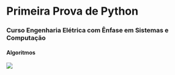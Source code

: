 <h1> Primeira Prova de Python </h1>
<h3> Curso Engenharia Elétrica com Ênfase em Sistemas e Computação</h3>
<h4> Algoritmos </h4>

<img src = "Calc.xcf"/>
